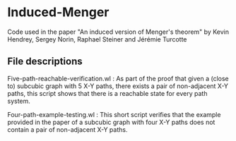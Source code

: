 # Induced-Menger

Code used in the paper "An induced version of Menger's theorem" by Kevin Hendrey, Sergey Norin, Raphael Steiner and Jérémie Turcotte

## File descriptions

Five-path-reachable-verification.wl : As part of the proof that given a (close to) subcubic graph with 5 X-Y paths, there exists a pair of non-adjacent X-Y paths, this script shows that there is a reachable state for every path system.

Four-path-example-testing.wl : This short script verifies that the example provided in the paper of a subcubic graph with four X-Y paths does not contain a pair of non-adjacent X-Y paths.